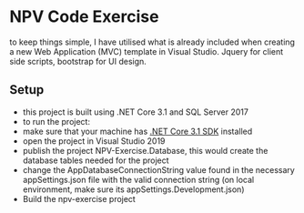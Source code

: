 # NPV Code Exercise
to keep things simple, I have utilised what is already included when creating a new Web Application (MVC) template in Visual Studio. Jquery for client side scripts, bootstrap for UI design.


## Setup

- this project is built using .NET Core 3.1 and SQL Server 2017
- to run the project: 
 - make sure that your machine has [.NET Core 3.1 SDK](https://dotnet.microsoft.com/download ".NET Core 3.1 SDK") installed
 - open the project in Visual Studio 2019
 - publish the project NPV-Exercise.Database, this would create the database tables needed for the project
 - change the AppDatabaseConnectionString value found  in the necessary appSettings.json file with the valid connection string (on local environment, make sure its appSettings.Development.json)
 - Build the npv-exercise project
